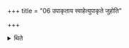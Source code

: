 +++
title = "06 उपाकृताय स्वाहेत्युपाकृते जुहोति"

+++

<details><summary>थिते</summary>

उपाकृताय स्वाहेत्युपाकृते जुहोति । आलब्धाय स्वाहेति नियुक्ते । हुताय स्वाहेति हुते ६
</details>
